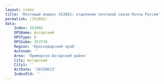 ```yaml
---
layout: index
title: 'Почтовый индекс 353892: отделение почтовой связи Почты России'
permalink: /353892/
data:
    Index: 353892
    OPSName: Ахтарский
    OPSType: О
    OPSSubm: 353739
    Region: 'Краснодарский край'
    Autonom: ''
    Area: 'Приморско-Ахтарский район'
    City: Ахтарский
    City1: ''
    ActDate: '20150615'
    IndexOld: ''
---
```

